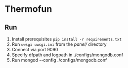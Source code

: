 # Thermofun

## Run

1. Install prerequisites `pip install -r requirements.txt`
2. Run `uwsgi uwsgi.ini` from the *panel/* directory
3. Connect via port 9090
4. Specify dfpath and logpath in ./configs/mongodb.conf
5. Run mongod --config ./configs/mongodb.conf
